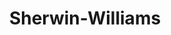 ---
title: "Sherwin-Williams"
url: /centennial/sherwin-williams-south-potomac-street/
shop: Farben
---